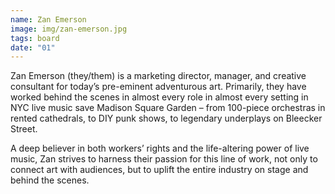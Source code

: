 ```yaml
---
name: Zan Emerson
image: img/zan-emerson.jpg
tags: board
date: "01"
---
```


Zan Emerson (they/them) is a marketing director, manager, and creative consultant for today’s pre-eminent adventurous art. Primarily, they have worked behind the scenes in almost every role in almost every setting in NYC live music save Madison Square Garden – from 100-piece orchestras in rented cathedrals, to DIY punk shows, to legendary underplays on Bleecker Street.

A deep believer in both workers’ rights and the life-altering power of live music, Zan strives to harness their passion for this line of work, not only to connect art with audiences, but to uplift the entire industry on stage and behind the scenes.

